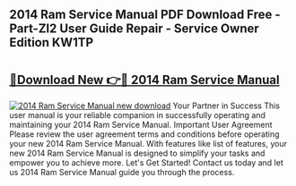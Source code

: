 ## 2014 Ram Service Manual PDF Download Free - Part-Zl2 User Guide Repair - Service Owner Edition KW1TP

# <h2><a href="http://bc29319.oget.top/?id=2014+Ram+Service+Manual">🔗Download New 👉🔴 2014 Ram Service Manual</a></h2>

[![2014 Ram Service Manual new download](https://i.imgur.com/5g1atiW.png)](http://bc29319.oget.top/?id=2014+Ram+Service+Manual)
Your Partner in Success This user manual is your reliable companion in successfully operating and maintaining your 2014 Ram Service Manual. Important User Agreement Please review the user agreement terms and conditions before operating your new 2014 Ram Service Manual. With features like list of features, your new 2014 Ram Service Manual is designed to simplify your tasks and empower you to achieve more. Let's Get Started! Contact us today and let us 2014 Ram Service Manual guide you through the process.
